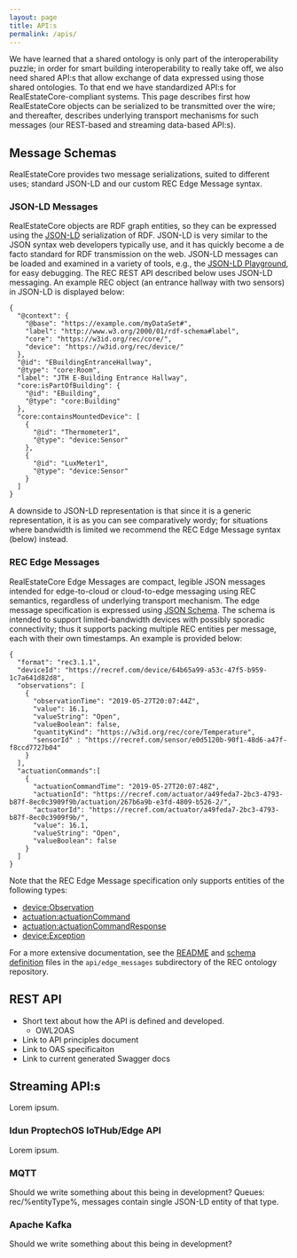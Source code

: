 ```yaml
---
layout: page
title: API:s
permalink: /apis/
---
```


We have learned that a shared ontology is only part of the interoperability puzzle; in order for smart building interoperability to really take off, we also need shared API:s that allow exchange of data expressed using those shared ontologies. To that end we have standardized API:s for RealEstateCore-compliant systems. This page describes first how  RealEstateCore objects can be serialized to be transmitted over the wire; and thereafter, describes underlying transport mechanisms for such messages (our REST-based and streaming data-based API:s).

## Message Schemas

RealEstateCore provides two message serializations, suited to different uses; standard JSON-LD and our custom REC Edge Message syntax.

### JSON-LD Messages

RealEstateCore objects are RDF graph entities, so they can be expressed using the [JSON-LD](https://json-ld.org) serialization of RDF. JSON-LD is very similar to the JSON syntax web developers typically use, and it has quickly become a de facto standard for RDF transmission on the web. JSON-LD messages can be loaded and examined in a variety of tools, e.g., the [JSON-LD Playground](https://json-ld.org/playground/), for easy debugging. The REC REST API described below uses JSON-LD messaging. An example REC object (an entrance hallway with two sensors) in JSON-LD is displayed below:

```
{
  "@context": {
    "@base": "https://example.com/myDataSet#",
    "label": "http://www.w3.org/2000/01/rdf-schema#label",
    "core": "https://w3id.org/rec/core/",
    "device": "https://w3id.org/rec/device/"
  },
  "@id": "EBuildingEntranceHallway",
  "@type": "core:Room",
  "label": "JTH E-Building Entrance Hallway",
  "core:isPartOfBuilding": {
    "@id": "EBuilding",
    "@type": "core:Building"
  },
  "core:containsMountedDevice": [
    {
      "@id": "Thermometer1",
      "@type": "device:Sensor"
    },
    {
      "@id": "LuxMeter1",
      "@type": "device:Sensor"
    }
  ]
}
```

A downside to JSON-LD representation is that since it is a generic representation, it is as you can see comparatively wordy; for situations where bandwidth is limited we recommend the REC Edge Message syntax (below) instead.

### REC Edge Messages

RealEstateCore Edge Messages are compact, legible JSON messages intended for edge-to-cloud or cloud-to-edge messaging using REC semantics, regardless of underlying transport mechanism. The edge message specification is expressed using [JSON Schema](https://json-schema.org/). The schema is intended to support limited-bandwidth devices with possibly sporadic connectivity; thus it supports packing multiple REC entities per message, each with their own timestamps. An example is provided below:

```
{
  "format": "rec3.1.1",
  "deviceId": "https://recref.com/device/64b65a99-a53c-47f5-b959-1c7a641d82d8",
  "observations": [
    {
      "observationTime": "2019-05-27T20:07:44Z",
      "value": 16.1,
      "valueString": "Open",
      "valueBoolean": false,
      "quantityKind": "https://w3id.org/rec/core/Temperature",
      "sensorId" : "https://recref.com/sensor/e0d5120b-90f1-48d6-a47f-f8ccd7727b04"
    }
  ],
  "actuationCommands":[
    {
      "actuationCommandTime": "2019-05-27T20:07:48Z",
      "actuationId": "https://recref.com/actuator/a49feda7-2bc3-4793-b87f-8ec0c3909f9b/actuation/267b6a9b-e3fd-4809-b526-2/",
      "actuatorId": "https://recref.com/actuator/a49feda7-2bc3-4793-b87f-8ec0c3909f9b/",
      "value": 16.1,
      "valueString": "Open",
      "valueBoolean": false
    }
  ]
}
```

Note that the REC Edge Message specification only supports entities of the following types:

* [device:Observation](https://w3id.org/rec/device/Observation)
* [actuation:actuationCommand](https://w3id.org/rec/actuation/ActuationCommand)
* [actuation:actuationCommandResponse](https://w3id.org/rec/actuation/ActuationCommandResponse)
* [device:Exception](https://w3id.org/rec/device/Exception)

For a more extensive documentation, see the [README](https://github.com/RealEstateCore/rec/blob/master/api/edge_messages/README.md) and [schema definition](https://github.com/RealEstateCore/rec/blob/master/api/edge_messages/edge_message.schema.json) files in the `api/edge_messages` subdirectory of the REC ontology repository. 

## REST API

* Short text about how the API is defined and developed.
  * OWL2OAS
* Link to API principles document
* Link to OAS specificaiton
* Link to current generated Swagger docs

## Streaming API:s

Lorem ipsum.

### Idun ProptechOS IoTHub/Edge API

Lorem ipsum.

### MQTT

Should we write something about this being in development? Queues: rec/%entityType%, messages contain single JSON-LD entity of that type.

### Apache Kafka

Should we write something about this being in development? 

